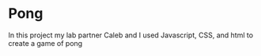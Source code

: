# Pong
In this project my lab partner Caleb and I used Javascript, CSS, and html to create a game of pong
